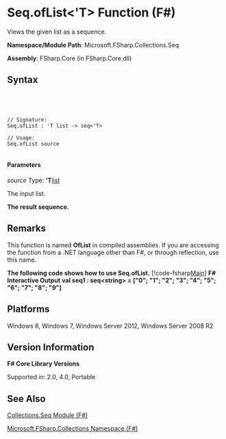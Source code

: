 # Seq.ofList<'T> Function (F#)

Views the given list as a sequence.

**Namespace/Module Path**: Microsoft.FSharp.Collections.Seq

**Assembly**: FSharp.Core (in FSharp.Core.dll)


## Syntax



```




// Signature:
Seq.ofList : 'T list -> seq<'T>

// Usage:
Seq.ofList source


```





#### Parameters
*source*
Type: **'T**[list](http://msdn.microsoft.com/en-us/library/c627b668-477b-4409-91ed-06d7f1b3e4a7)


The input list.



**The result sequence.**
## Remarks
This function is named **OfList** in compiled assemblies. If you are accessing the function from a .NET language other than F#, or through reflection, use this name.

**The following code shows how to use Seq.ofList.**
[!code-fsharp[Main](snippets/fssequences/snippet61.fs)]
**F# Interactive Output**
**val seq1 : seq&lt;string&gt; = ["0"; "1"; "2"; "3"; "4"; "5"; "6"; "7"; "8"; "9"]**
## Platforms
Windows 8, Windows 7, Windows Server 2012, Windows Server 2008 R2


## Version Information
**F# Core Library Versions**

Supported in: 2.0, 4.0, Portable




## See Also
[Collections.Seq Module &#40;F&#35;&#41;](Collections.Seq-Module-%5BFSharp%5D.md)

[Microsoft.FSharp.Collections Namespace &#40;F&#35;&#41;](Microsoft.FSharp.Collections-Namespace-%5BFSharp%5D.md)

